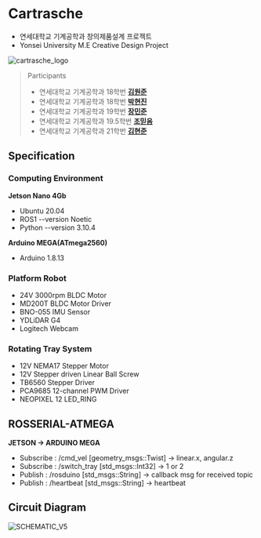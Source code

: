 # Cartrasche

- 연세대학교 기계공학과 창의제품설계 프로젝트
- Yonsei University M.E Creative Design Project

![cartrasche_logo](https://github.com/Cartrasche-CreativeProductDesign/cartrasche_dev/assets/68832065/74af2a03-79aa-4e0f-a699-e39b201d271c)

> Participants
> * 연세대학교 기계공학과 18학번 **[김원준](https://github.com/)**
> * 연세대학교 기계공학과 18학번 **[박현진](https://github.com/meat124/)**
> * 연세대학교 기계공학과 19학번 **[장민준](https://github.com/wkdalswns0427/)**
> * 연세대학교 기계공학과 19.5학번 **[조믿음](https://github.com/chomeed/)**
> * 연세대학교 기계공학과 21학번 **[김현준](https://github.com/)**

## Specification

### Computing Environment
**Jetson Nano 4Gb**
- Ubuntu 20.04
- ROS1 --version Noetic
- Python --version 3.10.4

**Arduino MEGA(ATmega2560)**
- Arduino 1.8.13

### Platform Robot
- 24V 3000rpm BLDC Motor
- MD200T BLDC Motor Driver
- BNO-055 IMU Sensor
- YDLiDAR G4
- Logitech Webcam

### Rotating Tray System
- 12V NEMA17 Stepper Motor
- 12V Stepper driven Linear Ball Screw
- TB6560 Stepper Driver
- PCA9685 12-channel PWM Driver
- NEOPIXEL 12 LED_RING

## ROSSERIAL-ATMEGA
**JETSON -> ARDUINO MEGA**
- Subscribe : /cmd_vel  [geometry_msgs::Twist] -> linear.x, angular.z
- Subscribe : /switch_tray [std_msgs::Int32] -> 1 or 2
- Publish   : /rosduino [std_msgs::String] -> callback msg for received topic
- Publish   : /heartbeat [std_msgs::String] -> heartbeat

## Circuit Diagram
![SCHEMATIC_V5](https://github.com/Cartrasche-CreativeProductDesign/cartrasche_atmega2560/assets/68832065/95a67de5-5f9c-4cb2-b016-d038ebe8e48e)
